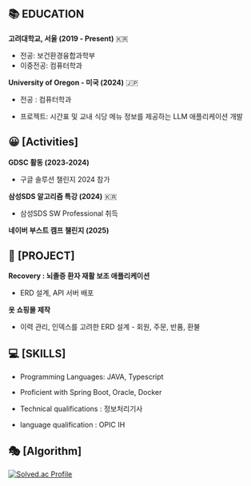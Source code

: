 


## 📚 EDUCATION

**고려대학교, 서울 (2019 - Present)** 🇰🇷

- 전공: 보건환경융합과학부
- 이중전공: 컴퓨터학과


**University of Oregon - 미국  (2024)** 🇯🇵

- 전공 : 컴퓨터학과

- 프로젝트: 시간표 및 교내 식당 메뉴 정보를 제공하는 LLM 애플리케이션 개발



## 😀 [Activities]

**GDSC 활동 (2023-2024)**

- 구글 솔루션 챌린지 2024 참가

**삼성SDS 알고리즘 특강 (2024)** 🇰🇷

- 삼성SDS SW Professional 취득

**네이버 부스트 캠프 챌린지 (2025)**




## 📃 [PROJECT]

**Recovery : 뇌졸증 환자 재활 보조 애플리케이션**

- ERD 설계, API 서버 배포 

**옷 쇼핑몰 제작**

- 이력 관리, 인덱스를 고려한 ERD 설계 - 회원, 주문, 반품, 환불



## 💻 [SKILLS]

- Programming Languages: JAVA, Typescript

- Proficient with Spring Boot, Oracle, Docker

- Technical qualifications :  정보처리기사

- language qualification : OPIC IH

## 🎭 [Algorithm]

[![Solved.ac Profile](http://mazassumnida.wtf/api/v2/generate_badge?boj=kimmose98)](https://solved.ac/kimmose98/)



<!--
**moset1/moset1** is a ✨ _special_ ✨ repository because its `README.md` (this file) appears on your GitHub profile.

Here are some ideas to get you started:

- 🔭 I’m currently working on ...
- 🌱 I’m currently learning ...
- 👯 I’m looking to collaborate on ...
- 🤔 I’m looking for help with ...
- 💬 Ask me about ...
- 📫 How to reach me: ...
- 😄 Pronouns: ...
- ⚡ Fun fact: ...
-->
